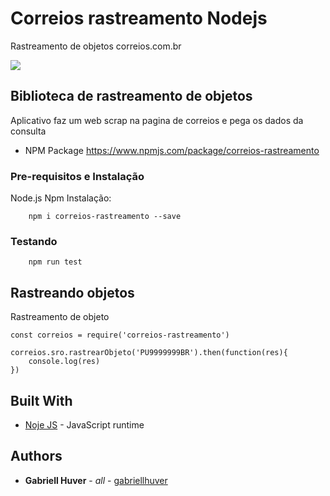 # Correios rastreamento Nodejs

Rastreamento de objetos correios.com.br

![](https://travis-ci.org/gabriellhuver/rastreamento-correios.svg?branch=master)

## Biblioteca de rastreamento de objetos

Aplicativo faz um web scrap na pagina de correios e pega os dados da consulta

* NPM Package https://www.npmjs.com/package/correios-rastreamento
### Pre-requisitos e Instalação

Node.js
Npm
Instalação:

		npm i correios-rastreamento --save


### Testando

		npm run test


## Rastreando objetos

Rastreamento de objeto

```
const correios = require('correios-rastreamento')

correios.sro.rastrearObjeto('PU9999999BR').then(function(res){
    console.log(res)
})

```

## Built With

* [Noje JS]( https://nodejs.org/en/) - JavaScript runtime

## Authors

* **Gabriell Huver** - *all* - [gabriellhuver](https://github.com/gabriellhuver)


